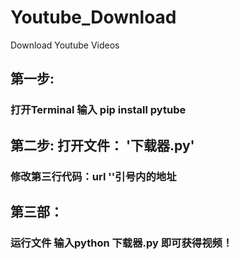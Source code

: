 # Youtube_Download
Download Youtube Videos

## 第一步: 
### 打开Terminal 输入 pip install pytube
## 第二步: 打开文件： '下载器.py' 
### 修改第三行代码：url ''引号内的地址
## 第三部： 
### 运行文件 输入python 下载器.py 即可获得视频！
